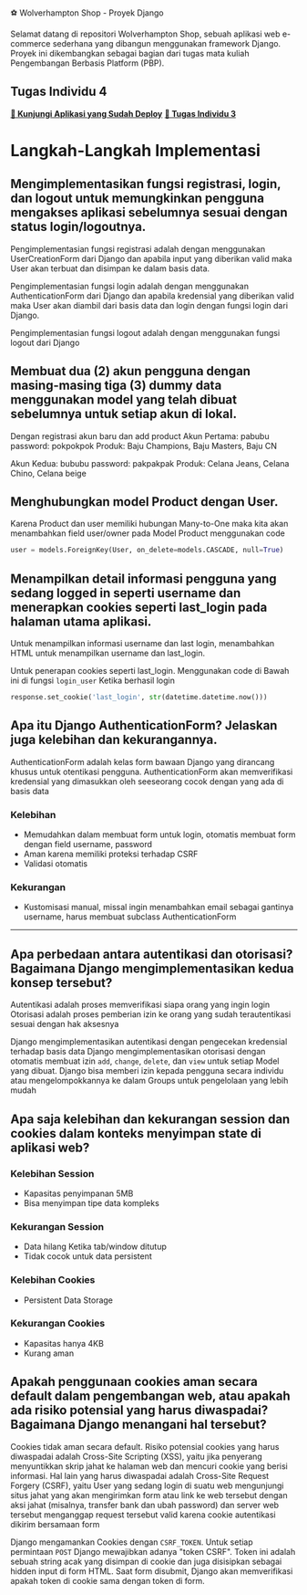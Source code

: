 ⚽ Wolverhampton Shop - Proyek Django

Selamat datang di repositori Wolverhampton Shop, sebuah aplikasi web e-commerce sederhana yang dibangun menggunakan framework Django. Proyek ini dikembangkan sebagai bagian dari tugas mata kuliah Pengembangan Berbasis Platform (PBP).

## Tugas Individu 4

**[🔗 Kunjungi Aplikasi yang Sudah Deploy](https://prasetya-surya-footballshop.pbp.cs.ui.ac.id/)**
**[🔗 Tugas Individu 3](https://github.com/prasetyasurya-ui/football_shop/wiki/Tugas-Individu-3)**

# Langkah-Langkah Implementasi

##  Mengimplementasikan fungsi registrasi, login, dan logout untuk memungkinkan pengguna mengakses aplikasi sebelumnya sesuai dengan status login/logoutnya.

Pengimplementasian fungsi registrasi adalah dengan menggunakan UserCreationForm dari Django dan	apabila input yang diberikan valid maka User akan terbuat dan disimpan ke dalam basis data.

Pengimplementasian fungsi login adalah dengan menggunakan AuthenticationForm dari Django dan apabila kredensial yang diberikan valid maka User akan diambil dari basis data dan login dengan fungsi login dari Django.

Pengimplementasian fungsi logout adalah dengan menggunakan fungsi logout dari Django

## Membuat dua (2) akun pengguna dengan masing-masing tiga (3) dummy data menggunakan model yang telah dibuat sebelumnya untuk setiap akun di lokal.
Dengan registrasi akun baru dan add product
Akun Pertama: pabubu
password: pokpokpok
Produk: Baju Champions, Baju Masters, Baju CN

Akun Kedua: bububu
password: pakpakpak
Produk: Celana Jeans, Celana Chino, Celana beige

## Menghubungkan model Product dengan User.
Karena Product dan user memiliki hubungan Many-to-One maka kita akan menambahkan field user/owner pada Model Product menggunakan code
```python
user = models.ForeignKey(User, on_delete=models.CASCADE, null=True)
```

##  Menampilkan detail informasi pengguna yang sedang logged in seperti username dan menerapkan cookies seperti last_login pada halaman utama aplikasi.
Untuk menampilkan informasi username dan last login, menambahkan HTML untuk menampilkan username dan last_login.

Untuk penerapan cookies seperti last_login. Menggunakan code di Bawah ini di fungsi `login_user` Ketika berhasil login	
```python
response.set_cookie('last_login', str(datetime.datetime.now()))
```

##  Apa itu Django AuthenticationForm? Jelaskan juga kelebihan dan kekurangannya.
AuthenticationForm adalah kelas form bawaan Django yang dirancang khusus untuk otentikasi pengguna. AuthenticationForm akan memverifikasi kredensial yang dimasukkan oleh seeseorang cocok dengan yang ada di basis data

### Kelebihan
- Memudahkan dalam membuat form untuk login, otomatis membuat form dengan field username, password
- Aman karena memiliki proteksi terhadap CSRF
- Validasi otomatis

### Kekurangan
- Kustomisasi manual, missal ingin menambahkan email sebagai gantinya username, harus membuat subclass AuthenticationForm

---

## Apa perbedaan antara autentikasi dan otorisasi? Bagaimana Django mengimplementasikan kedua konsep tersebut?
Autentikasi adalah proses memverifikasi siapa orang yang ingin login
Otorisasi adalah proses pemberian izin ke orang yang sudah terautentikasi sesuai dengan hak aksesnya

Django mengimplementasikan autentikasi dengan pengecekan kredensial terhadap basis data
Django mengimplementasikan otorisasi dengan otomatis membuat izin `add`, `change`, `delete`, dan `view` untuk setiap Model yang dibuat. Django bisa memberi izin kepada pengguna secara individu atau mengelompokkannya ke dalam Groups untuk pengelolaan yang lebih mudah

##  Apa saja kelebihan dan kekurangan session dan cookies dalam konteks menyimpan state di aplikasi web? 

### Kelebihan Session
- Kapasitas penyimpanan 5MB
- Bisa menyimpan tipe data kompleks

### Kekurangan Session
- Data hilang Ketika tab/window ditutup
- Tidak cocok untuk data persistent

### Kelebihan Cookies
- Persistent Data Storage

### Kekurangan Cookies
- Kapasitas hanya 4KB
- Kurang aman

## Apakah penggunaan cookies aman secara default dalam pengembangan web, atau apakah ada risiko potensial yang harus diwaspadai? Bagaimana Django menangani hal tersebut?
Cookies tidak aman secara default. Risiko potensial cookies yang harus diwaspadai adalah Cross-Site Scripting (XSS), yaitu jika penyerang menyuntikkan skrip jahat ke halaman web dan mencuri cookie yang berisi informasi. Hal lain yang harus diwaspadai adalah Cross-Site Request Forgery (CSRF), yaitu User yang sedang login di suatu web mengunjungi situs jahat yang akan mengirimkan form atau link ke web tersebut dengan aksi jahat (misalnya, transfer bank dan ubah password) dan server web tersebut menganggap request tersebut valid karena cookie autentikasi dikirim bersamaan form

Django mengamankan Cookies dengan `CSRF_TOKEN`. Untuk setiap permintaan `POST` Django mewajibkan adanya "token CSRF". Token ini adalah sebuah string acak yang disimpan di cookie dan juga disisipkan sebagai hidden input di form HTML. Saat form disubmit, Django akan memverifikasi apakah token di cookie sama dengan token di form.